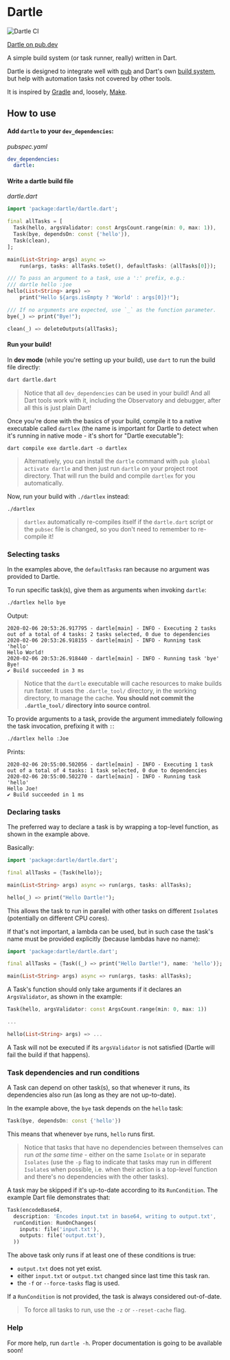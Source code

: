 # Dartle

![Dartle CI](https://github.com/renatoathaydes/dartle/workflows/Dartle%20CI/badge.svg)

[Dartle on pub.dev](https://pub.dev/packages/dartle)

A simple build system (or task runner, really) written in Dart.
 
Dartle is designed to integrate well with [pub](https://dart.dev/tools/pub/cmd) and Dart's own
[build system](https://github.com/dart-lang/build), but help with automation tasks not covered by other tools.

It is inspired by [Gradle](https://gradle.org/) and, loosely, [Make](https://www.gnu.org/software/make/).

## How to use

#### Add `dartle` to your `dev_dependencies`:

_pubspec.yaml_

```yaml
dev_dependencies:
  dartle:
```

#### Write a dartle build file

_dartle.dart_

```dart
import 'package:dartle/dartle.dart';

final allTasks = [
  Task(hello, argsValidator: const ArgsCount.range(min: 0, max: 1)),
  Task(bye, dependsOn: const {'hello'}),
  Task(clean),
];

main(List<String> args) async =>
    run(args, tasks: allTasks.toSet(), defaultTasks: {allTasks[0]});

/// To pass an argument to a task, use a ':' prefix, e.g.:
/// dartle hello :joe
hello(List<String> args) =>
    print("Hello ${args.isEmpty ? 'World' : args[0]}!");

/// If no arguments are expected, use `_` as the function parameter.
bye(_) => print("Bye!");

clean(_) => deleteOutputs(allTasks);
```

#### Run your build!

In **dev mode** (while you're setting up your build), use `dart` to run the build file directly:

```bash
dart dartle.dart
```

> Notice that all `dev_dependencies` can be used in your build! And all Dart tools work with it, 
> including the Observatory and debugger, after all this is just plain Dart!

Once you're done with the basics of your build, compile it to a native executable called `dartlex`
(the name is important for Dartle to detect when it's running in native mode - it's short for "Dartle executable"):

```
dart compile exe dartle.dart -o dartlex
```

> Alternatively, you can install the `dartle` command with `pub global activate dartle` and then just run
> `dartle` on your project root directory. That will run the build and compile `dartlex` for you automatically.

Now, run your build with `./dartlex` instead:

```
./dartlex
```

> `dartlex` automatically re-compiles itself if the `dartle.dart` script or the `pubsec` file is changed,
> so you don't need to remember to re-compile it!

### Selecting tasks

In the examples above, the `defaultTasks` ran because no argument was provided to Dartle.

To run specific task(s), give them as arguments when invoking `dartle`:

```bash
./dartlex hello bye
```

Output:

```
2020-02-06 20:53:26.917795 - dartle[main] - INFO - Executing 2 tasks out of a total of 4 tasks: 2 tasks selected, 0 due to dependencies
2020-02-06 20:53:26.918155 - dartle[main] - INFO - Running task 'hello'
Hello World!
2020-02-06 20:53:26.918440 - dartle[main] - INFO - Running task 'bye'
Bye!
✔ Build succeeded in 3 ms
```

> Notice that the `dartle` executable will cache resources to make builds run faster.
> It uses the `.dartle_tool/` directory, in the working directory, to manage the cache.
> **You should not commit the `.dartle_tool/` directory into source control**.

To provide arguments to a task, provide the argument immediately following the task invocation, prefixing it with `:`:

```bash
./dartlex hello :Joe
```

Prints:

```
2020-02-06 20:55:00.502056 - dartle[main] - INFO - Executing 1 task out of a total of 4 tasks: 1 task selected, 0 due to dependencies
2020-02-06 20:55:00.502270 - dartle[main] - INFO - Running task 'hello'
Hello Joe!
✔ Build succeeded in 1 ms
```

### Declaring tasks

The preferred way to declare a task is by wrapping a top-level function, as shown in the example above.

Basically:

```dart
import 'package:dartle/dartle.dart';

final allTasks = {Task(hello)};

main(List<String> args) async => run(args, tasks: allTasks);

hello(_) => print("Hello Dartle!");
```

This allows the task to run in parallel with other tasks on different `Isolate`s (potentially on different CPU cores).

If that's not important, a lambda can be used, but in such case the task's name must be provided explicitly (because
lambdas have no name):

```dart
import 'package:dartle/dartle.dart';

final allTasks = {Task((_) => print("Hello Dartle!"), name: 'hello')};

main(List<String> args) async => run(args, tasks: allTasks);
```

A Task's function should only take arguments if it declares an `ArgsValidator`, as shown in the example:

```dart
Task(hello, argsValidator: const ArgsCount.range(min: 0, max: 1))

...

hello(List<String> args) => ...
```

A Task will not be executed if its `argsValidator` is not satisfied (Dartle will fail the build if that happens).

### Task dependencies and run conditions

A Task can depend on other task(s), so that whenever it runs, its dependencies also run
(as long as they are not up-to-date).

In the example above, the `bye` task depends on the `hello` task:

```dart
Task(bye, dependsOn: const {'hello'})
```

This means that whenever `bye` runs, `hello` runs first.

> Notice that tasks that have no dependencies between themselves can run _at the same time_ -
> either on the same `Isolate` or in separate `Isolates` (use the `-p` flag to indicate that tasks may
> run in different `Isolate`s when possible, i.e. when their action is a top-level function and there's no dependencies
> with the other tasks).

A task may be skipped if it's up-to-date according to its `RunCondition`. The example Dart file demonstrates that:

```dart
Task(encodeBase64,
  description: 'Encodes input.txt in base64, writing to output.txt',
  runCondition: RunOnChanges(
    inputs: file('input.txt'),
    outputs: file('output.txt'),
  ))
```

The above task only runs if at least one of these conditions is true:

* `output.txt` does not yet exist.
* either `input.txt` or `output.txt` changed since last time this task ran.
* the `-f` or `--force-tasks` flag is used.

If a `RunCondition` is not provided, the task is always considered out-of-date.

> To force all tasks to run, use the `-z` or `--reset-cache` flag.

### Help

For more help, run `dartle -h`. Proper documentation is going to be available soon! 
